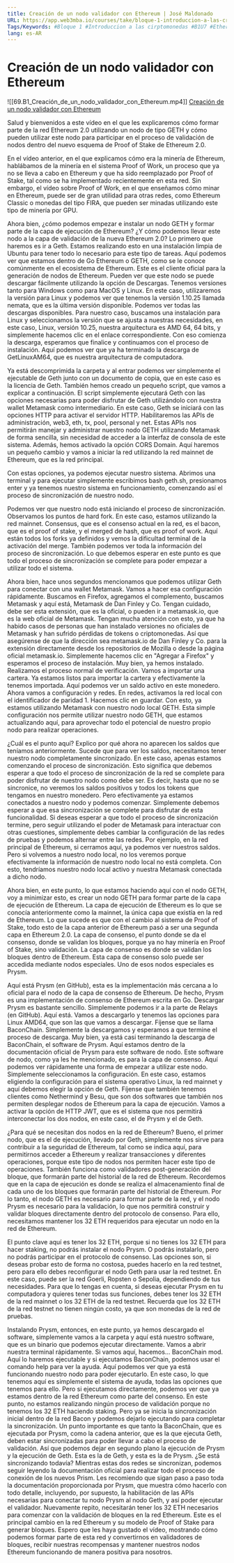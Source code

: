 ```yaml
---
title: Creación de un nodo validador con Ethereum | José Maldonado
URL: https://app.web3mba.io/courses/take/bloque-1-introduccion-a-las-criptomonedas/lessons/38965130-creacion-de-un-nodo-validador-con-ethereum-jose-maldonado
Tags/Keywords: #Bloque 1 #Introduccion a las cirptomonedas #B1U7 #Ethereum 2.0 #practica #Creación de un nodo validador #José Maldonado #nodo validador con Ethereum #Creación nodo #validador Ethereum #Ethereum
lang: es-AR
---
```

# Creación de un nodo validador con Ethereum
![[69.B1_Creación_de_un_nodo_validador_con_Ethereum.mp4]]
[Creación de un nodo validador con Ethereum](https://app.web3mba.io/courses/take/bloque-1-introduccion-a-las-criptomonedas/lessons/38965130-creacion-de-un-nodo-validador-con-ethereum-jose-maldonado)

Salud y bienvenidos a este vídeo en el que les explicaremos cómo formar parte de la red Ethereum 2.0 utilizando un nodo de tipo GETH y cómo pueden utilizar este nodo para participar en el proceso de validación de nodos dentro del nuevo esquema de Proof of Stake de Ethereum 2.0.

En el vídeo anterior, en el que explicamos cómo era la minería de Ethereum, hablábamos de la minería en el sistema Proof of Work, un proceso que ya no se lleva a cabo en Ethereum y que ha sido reemplazado por Proof of Stake, tal como se ha implementado recientemente en esta red. Sin embargo, el vídeo sobre Proof of Work, en el que enseñamos cómo minar en Ethereum, puede ser de gran utilidad para otras redes, como Ethereum Classic o monedas del tipo FIRA, que pueden ser minadas utilizando este tipo de minería por GPU.

Ahora bien, ¿cómo podemos empezar e instalar un nodo GETH y formar parte de la capa de ejecución de Ethereum? ¿Y cómo podemos llevar este nodo a la capa de validación de la nueva Ethereum 2.0? Lo primero que haremos es ir a Geth. Estamos realizando esto en una instalación limpia de Ubuntu para tener todo lo necesario para este tipo de tareas. Aquí podemos ver que estamos dentro de Go Ethereum o GETH, como se le conoce comúnmente en el ecosistema de Ethereum. Este es el cliente oficial para la generación de nodos de Ethereum. Pueden ver que este nodo se puede descargar fácilmente utilizando la opción de Descargas. Tenemos versiones tanto para Windows como para MacOS y Linux. En este caso, utilizaremos la versión para Linux y podemos ver que tenemos la versión 1.10.25 llamada nemata, que es la última versión disponible. Podemos ver todas las descargas disponibles. Para nuestro caso, buscamos una instalación para Linux y seleccionamos la versión que se ajusta a nuestras necesidades, en este caso, Linux, versión 10.25, nuestra arquitectura es AMD 64, 64 bits, y simplemente hacemos clic en el enlace correspondiente. Con eso comienza la descarga, esperamos que finalice y continuamos con el proceso de instalación. Aquí podemos ver que ya ha terminado la descarga de GetLinuxAM64, que es nuestra arquitectura de computadora.

Ya está descomprimida la carpeta y al entrar podemos ver simplemente el ejecutable de Geth junto con un documento de copia, que en este caso es la licencia de Geth. También hemos creado un pequeño script, que vamos a explicar a continuación. El script simplemente ejecutará Geth con las opciones necesarias para poder disfrutar de Geth utilizándolo con nuestra wallet Metamask como intermediario. En este caso, Geth se iniciará con las opciones HTTP para activar el servidor HTTP. Habilitaremos las APIs de administración, web3, eth, tx, pool, personal y net. Estas APIs nos permitirán manejar y administrar nuestro nodo GETH utilizando Metamask de forma sencilla, sin necesidad de acceder a la interfaz de consola de este sistema. Además, hemos activado la opción CORS Domain. Aquí haremos un pequeño cambio y vamos a iniciar la red utilizando la red mainnet de Ethereum, que es la red principal.

Con estas opciones, ya podemos ejecutar nuestro sistema. Abrimos una terminal y para ejecutar simplemente escribimos bash geth.sh, presionamos enter y ya tenemos nuestro sistema en funcionamiento, comenzando así el proceso de sincronización de nuestro nodo.

Podemos ver que nuestro nodo está iniciando el proceso de sincronización. Observamos los puntos de hard fork. En este caso, estamos utilizando la red mainnet. Consensus, que es el consenso actual en la red, es el bacon, que es el proof of stake, y el merged de hash, que es proof of work. Aquí están todos los forks ya definidos y vemos la dificultad terminal de la activación del merge. También podemos ver toda la información del proceso de sincronización. Lo que debemos esperar en este punto es que todo el proceso de sincronización se complete para poder empezar a utilizar todo el sistema.

Ahora bien, hace unos segundos mencionamos que podemos utilizar Geth para conectar con una wallet Metamask. Vamos a hacer esa configuración rápidamente. Buscamos en Firefox, agregamos el complemento, buscamos Metamask y aquí está, Metamask de Dan Finley y Co. Tengan cuidado, debe ser esta extensión, que es la oficial, o pueden ir a metamask.io, que es la web oficial de Metamask. Tengan mucha atención con esto, ya que ha habido casos de personas que han instalado versiones no oficiales de Metamask y han sufrido pérdidas de tokens o criptomonedas. Así que asegúrense de que la dirección sea metamask.io de Dan Finley y Co. para la extensión directamente desde los repositorios de Mozilla o desde la página oficial metamask.io. Simplemente hacemos clic en "Agregar a Firefox" y esperamos el proceso de instalación. Muy bien, ya hemos instalado. Realizamos el proceso normal de verificación. Vamos a importar una cartera. Ya estamos listos para importar la cartera y efectivamente la tenemos importada. Aquí podemos ver un saldo activo en este monedero. Ahora vamos a configuración y redes. En redes, activamos la red local con el identificador de paridad 1. Hacemos clic en guardar. Con esto, ya estamos utilizando Metamask con nuestro nodo local GETH. Esta simple configuración nos permite utilizar nuestro nodo GETH, que estamos actualizando aquí, para aprovechar todo el potencial de nuestro propio nodo para realizar operaciones.

¿Cuál es el punto aquí? Explico por qué ahora no aparecen los saldos que teníamos anteriormente. Sucede que para ver los saldos, necesitamos tener nuestro nodo completamente sincronizado. En este caso, apenas estamos comenzando el proceso de sincronización. Esto significa que debemos esperar a que todo el proceso de sincronización de la red se complete para poder disfrutar de nuestro nodo como debe ser. Es decir, hasta que no se sincronice, no veremos los saldos positivos y todos los tokens que tengamos en nuestro monedero. Pero efectivamente ya estamos conectados a nuestro nodo y podemos comenzar. Simplemente debemos esperar a que esa sincronización se complete para disfrutar de esta funcionalidad. Si deseas esperar a que todo el proceso de sincronización termine, pero seguir utilizando el poder de Metamask para interactuar con otras cuestiones, simplemente debes cambiar la configuración de las redes de pruebas y podemos alternar entre las redes. Por ejemplo, en la red principal de Ethereum, si cerramos aquí, ya podemos ver nuestros saldos. Pero si volvemos a nuestro nodo local, no los veremos porque efectivamente la información de nuestro nodo local no está completa. Con esto, tendríamos nuestro nodo local activo y nuestra Metamask conectada a dicho nodo.

Ahora bien, en este punto, lo que estamos haciendo aquí con el nodo GETH, voy a minimizar esto, es crear un nodo GETH para formar parte de la capa de ejecución de Ethereum. La capa de ejecución de Ethereum es lo que se conocía anteriormente como la mainnet, la única capa que existía en la red de Ethereum. Lo que sucede es que con el cambio al sistema de Proof of Stake, todo esto de la capa anterior de Ethereum pasó a ser una segunda capa en Ethereum 2.0. La capa de consenso, el punto donde se da el consenso, donde se validan los bloques, porque ya no hay minería en Proof of Stake, sino validación. La capa de consenso es donde se validan los bloques dentro de Ethereum. Esta capa de consenso solo puede ser accedida mediante nodos especiales. Uno de esos nodos especiales es Prysm.

Aquí está Prysm (en GitHub), esta es la implementación más cercana a lo oficial para el nodo de la capa de consenso de Ethereum. De hecho, Prysm es una implementación de consenso de Ethereum escrita en Go. Descargar Prysm es bastante sencillo. Simplemente podemos ir a la parte de Relays (en GitHub). Aquí está. Vamos a descargarlo y tenemos las opciones para Linux AMD64, que son las que vamos a descargar. Fíjense que se llama BaconChain. Simplemente la descargamos y esperamos a que termine el proceso de descarga. Muy bien, ya está casi terminando la descarga de BaconChain, el software de Prysm. Aquí estamos dentro de la documentación oficial de Prysm para este software de nodo. Este software de nodo, como ya les he mencionado, es para la capa de consenso. Aquí podemos ver rápidamente una forma de empezar a utilizar este nodo. Simplemente seleccionamos la configuración. En este caso, estamos eligiendo la configuración para el sistema operativo Linux, la red mainnet y aquí debemos elegir la opción de Geth. Fíjense que también tenemos clientes como Nethermind y Besu, que son dos softwares que también nos permiten desplegar nodos de Ethereum para la capa de ejecución. Vamos a activar la opción de HTTP JWT, que es el sistema que nos permitirá interconectar los dos nodos, en este caso, el de Prysm y el de Geth.

¿Para qué se necesitan dos nodos en la red de Ethereum? Bueno, el primer nodo, que es el de ejecución, llevado por Geth, simplemente nos sirve para contribuir a la seguridad de Ethereum, tal como se indica aquí, para permitirnos acceder a Ethereum y realizar transacciones y diferentes operaciones, porque este tipo de nodos nos permiten hacer este tipo de operaciones. También funciona como validadores post-generación del bloque, que formarán parte del historial de la red de Ethereum. Recordemos que en la capa de ejecución es donde se realiza el almacenamiento final de cada uno de los bloques que formarán parte del historial de Ethereum. Por lo tanto, el nodo GETH es necesario para formar parte de la red, y el nodo Prysm es necesario para la validación, lo que nos permitirá construir y validar bloques directamente dentro del protocolo de consenso. Para ello, necesitamos mantener los 32 ETH requeridos para ejecutar un nodo en la red de Ethereum.

El punto clave aquí es tener los 32 ETH, porque si no tienes los 32 ETH para hacer staking, no podrás instalar el nodo Prysm. O podrás instalarlo, pero no podrás participar en el protocolo de consenso. Las opciones son, si deseas probar esto de forma no costosa, puedes hacerlo en la red testnet, pero para ello debes reconfigurar el nodo Geth para usar la red testnet. En este caso, puede ser la red Goerli, Ropsten o Sepolia, dependiendo de tus necesidades. Para que lo tengas en cuenta, si deseas ejecutar Prysm en tu computadora y quieres tener todas sus funciones, debes tener los 32 ETH de la red mainnet o los 32 ETH de la red testnet. Recuerda que los 32 ETH de la red testnet no tienen ningún costo, ya que son monedas de la red de pruebas.

Instalando Prysm, entonces, en este punto, ya hemos descargado el software, simplemente vamos a la carpeta y aquí está nuestro software, que es un binario que podemos ejecutar directamente. Vamos a abrir nuestra terminal rápidamente. Si vamos aquí, hacemos... BaconChain mod. Aquí lo haremos ejecutable y si ejecutamos BaconChain, podemos usar el comando help para ver la ayuda. Aquí podemos ver que ya está funcionando nuestro nodo para poder ejecutarlo. En este caso, lo que tenemos aquí es simplemente el sistema de ayuda, todas las opciones que tenemos para ello. Pero si ejecutamos directamente, podemos ver que ya estamos dentro de la red Ethereum como parte del consenso. En este punto, no estamos realizando ningún proceso de validación porque no tenemos los 32 ETH haciendo staking. Pero ya se inicia la sincronización inicial dentro de la red Bacon y podemos dejarlo ejecutando para completar la sincronización. Un punto importante es que tanto la BaconChain, que es ejecutada por Prysm, como la cadena anterior, que es la que ejecuta Geth, deben estar sincronizadas para poder llevar a cabo el proceso de validación. Así que podemos dejar en segundo plano la ejecución de Prysm y la ejecución de Geth. Esta es la de Geth, y esta es la de Prysm. ¿Se está sincronizando todavía? Mientras estas dos redes se sincronizan, podemos seguir leyendo la documentación oficial para realizar todo el proceso de conexión de los nuevos Prism. Les recomiendo que sigan paso a paso toda la documentación proporcionada por Prysm, que muestra cómo hacerlo con todo detalle, incluyendo, por supuesto, la habilitación de las APIs necesarias para conectar tu nodo Prysm al nodo Geth, y así poder ejecutar el validador. Nuevamente repito, necesitarán tener los 32 ETH necesarios para comenzar con la validación de bloques en la red Ethereum. Este es el principal cambio en la red Ethereum y su modelo de Proof of Stake para generar bloques. Espero que les haya gustado el vídeo, mostrando cómo podemos formar parte de esta red y convertirnos en validadores de bloques, recibir nuestras recompensas y mantener nuestros nodos Ethereum funcionando de manera positiva para nosotros.